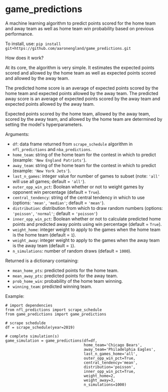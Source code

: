 # game_predictions

A machine learning algorithm to predict points scored for the home team and away team as well as home team win probability based on previous performance.

To install, use: `pip install git+https://github.com/aaronengland/game_predictions.git`

How does it work?

At its core, the algorithm is very simple. It estimates the expected points scored and allowed by the home team as well as expected points scored and allowed by the away team. 

The predicted home score is an average of expected points scored by the home team and expected points allowed by the away team. The predicted away score is an average of expected points scored by the away team and expected points allowed by the away team.

Expected points scored by the home team, allowed by the away team, scored by the away team, and allowed by the home team are determined by setting the model's hyperparameters.

Arguments:
- `df`: data frame returned from `scrape_schedule` algorithm in `nfl_predictions` and `nba_predictions`.
- `home_team`: string of the home team for the contest in which to predict (example: `'New England Patriots'`).
- `away_team`: string of the home team for the contest in which to predict (example: `'New York Jets'`).
- `last_n_games`: integer value for number of games to subset (note: `'all'` will use all games; default = `'all'`).
- `outer_opp_win_pct`: Boolean whether or not to weight games by opponent win percentage (default = `True`).
- `central_tendency`: string of the central tendency in which to use (options: `'mean'`, `'median'`; default = `'mean'`).
- `distribution`: distribution from which to draw random numbers (options: `'poisson'`, `'normal'`; default = `'poisson'`)
- `inner_opp_win_pct`: Boolean whether or not to calculate predicted home points and predicted away points using win percentage (default = `True`).
- `weight_home`: integer weight to apply to the games when the home team is the home team (default = `1`).
- `weight_away`: integer weight to apply to the games when the away team is the away team (default = `1`).
- `n_simulations`: number of random draws (default = `1000`).

Returned is a dictionary containing:
- `mean_home_pts`: predicted points for the home team.
- `mean_away_pts`: predicted points for the away team.
- `prob_home_win`: probability of the home team winning.
- `winning_team`: predicted winning team.

Example:
```
# import dependencies
from nfl_predictions import scrape_schedule
from game_predictions import game_predictions

# scrape schedulde
df = scrape_schedule(year=2019)

# complete simulation(s)
game_simulation = game_predictions(df=df, 
                                   home_team='Chicago Bears', 
                                   away_team='Philadelphia Eagles',
                                   last_n_games_home='all',
                                   outer_opp_win_pct=True,
                                   central_tendency='mean',
                                   distribution='poisson',
                                   inner_opp_win_pct=True,
                                   weight_home=2,
                                   weight_away=3,
                                   n_simulations=1000)
```
